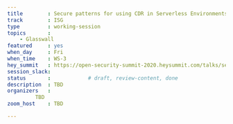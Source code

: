 ```yaml
---
title        : Secure patterns for using CDR in Serverless Environments
track        : ISG
type         : working-session
topics       :
    - Glasswall
featured     : yes
when_day     : Fri
when_time    : WS-3
hey_summit   : https://open-security-summit-2020.heysummit.com/talks/secure-patterns-for-using-cdr-in-serverless-environments-5pm-bst/
session_slack: 
status       :            # draft, review-content, done
description  : TBD
organizers   :
         TBD
zoom_host    : TBD

---
```


